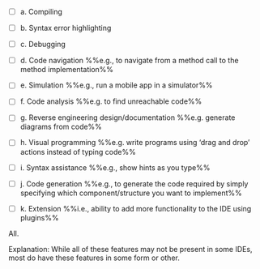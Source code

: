 <panel header="{{ icon_Q_A }} Which of these are features available in IDEs?">
<question>

- [ ] a. Compiling
- [ ] b. Syntax error highlighting
- [ ] c. Debugging
- [ ] d. Code navigation %%e.g., to navigate from a method call to the method implementation%%
- [ ] e. Simulation %%e.g., run a mobile app in a simulator%%
- [ ] f. Code analysis %%e.g. to find unreachable code%%
- [ ] g. Reverse engineering design/documentation %%e.g. generate diagrams from code%%
- [ ] h. Visual programming %%e.g. write programs using ‘drag and drop’ actions instead of typing code%%
- [ ] i. Syntax assistance %%e.g., show hints as you type%%
- [ ] j. Code generation %%e.g., to generate the code required by simply specifying which component/structure you want to implement%%
- [ ] k. Extension %%i.e., ability to add more functionality to the IDE using plugins%%


<div slot="answer">

All.

Explanation: While all of these features may not be present in some IDEs, most do have these features in some form or other.

</div>
</question>
</panel>
